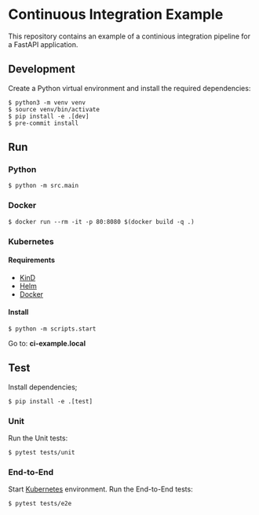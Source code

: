 # Continuous Integration Example

This repository contains an example of a continious integration pipeline for a FastAPI application.

## Development

Create a Python virtual environment and install the required dependencies:

```shell
$ python3 -m venv venv
$ source venv/bin/activate
$ pip install -e .[dev]
$ pre-commit install
```

## Run

### Python

```shell
$ python -m src.main
```

### Docker

```shell
$ docker run --rm -it -p 80:8080 $(docker build -q .)
```

### Kubernetes

#### Requirements

- [KinD](https://kind.sigs.k8s.io)
- [Helm](https://helm.sh)
- [Docker](https://www.docker.com)

#### Install

```shell
$ python -m scripts.start
```

Go to: **ci-example.local**

## Test

Install dependencies;

```shell
$ pip install -e .[test]
```

### Unit

Run the Unit tests:

```shell
$ pytest tests/unit
```

### End-to-End

Start [Kubernetes](#kubernetes) environment. Run the End-to-End tests:

```shell
$ pytest tests/e2e
```
